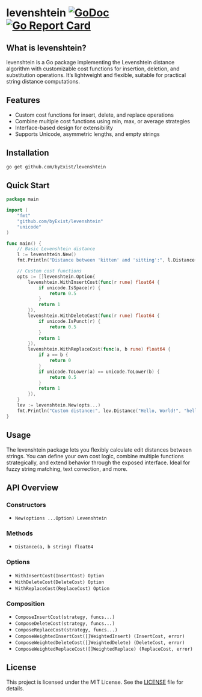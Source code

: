 

# levenshtein [![GoDoc](https://pkg.go.dev/badge/github.com/byExist/levenshtein.svg)](https://pkg.go.dev/github.com/byExist/levenshtein) [![Go Report Card](https://goreportcard.com/badge/github.com/byExist/levenshtein)](https://goreportcard.com/report/github.com/byExist/levenshtein)

## What is levenshtein?

levenshtein is a Go package implementing the Levenshtein distance algorithm with customizable cost functions for insertion, deletion, and substitution operations. It’s lightweight and flexible, suitable for practical string distance computations.

## Features

- Custom cost functions for insert, delete, and replace operations
- Combine multiple cost functions using min, max, or average strategies
- Interface-based design for extensibility
- Supports Unicode, asymmetric lengths, and empty strings

## Installation

```bash
go get github.com/byExist/levenshtein
```

## Quick Start

```go
package main

import (
	"fmt"
	"github.com/byExist/levenshtein"
	"unicode"
)

func main() {
	// Basic Levenshtein distance
	l := levenshtein.New()
	fmt.Println("Distance between 'kitten' and 'sitting':", l.Distance("kitten", "sitting"))

	// Custom cost functions
	opts := []levenshtein.Option{
		levenshtein.WithInsertCost(func(r rune) float64 {
			if unicode.IsSpace(r) {
				return 0.5
			}
			return 1
		}),
		levenshtein.WithDeleteCost(func(r rune) float64 {
			if unicode.IsPunct(r) {
				return 0.5
			}
			return 1
		}),
		levenshtein.WithReplaceCost(func(a, b rune) float64 {
			if a == b {
				return 0
			}
			if unicode.ToLower(a) == unicode.ToLower(b) {
				return 0.5
			}
			return 1
		}),
	}
	lev := levenshtein.New(opts...)
	fmt.Println("Custom distance:", lev.Distance("Hello, World!", "hello, world!"))
}
```

## Usage

The levenshtein package lets you flexibly calculate edit distances between strings. You can define your own cost logic, combine multiple functions strategically, and extend behavior through the exposed interface. Ideal for fuzzy string matching, text correction, and more.

## API Overview

### Constructors

- `New(options ...Option) Levenshtein`  

### Methods

- `Distance(a, b string) float64`

### Options

- `WithInsertCost(InsertCost) Option`  
- `WithDeleteCost(DeleteCost) Option`  
- `WithReplaceCost(ReplaceCost) Option`  

### Composition

- `ComposeInsertCost(strategy, funcs...)`  
- `ComposeDeleteCost(strategy, funcs...)`  
- `ComposeReplaceCost(strategy, funcs...)`  
- `ComposeWeightedInsertCost([]WeightedInsert) (InsertCost, error)`  
- `ComposeWeightedDeleteCost([]WeightedDelete) (DeleteCost, error)`  
- `ComposeWeightedReplaceCost([]WeightedReplace) (ReplaceCost, error)`  

## License

This project is licensed under the MIT License. See the [LICENSE](LICENSE) file for details.